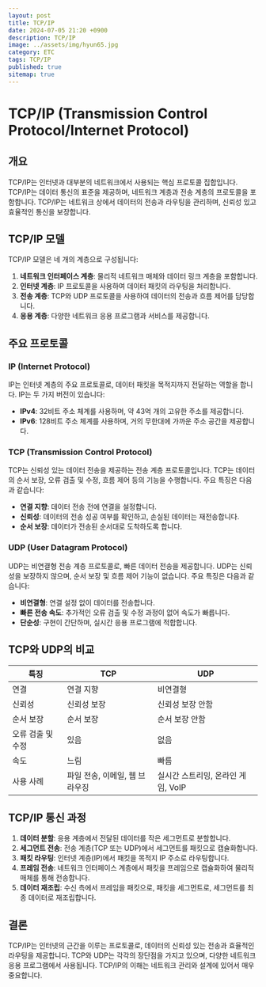 ```yaml
---
layout: post
title: TCP/IP
date: 2024-07-05 21:20 +0900
description: TCP/IP
image: ../assets/img/hyun65.jpg
category: ETC
tags: TCP/IP
published: true
sitemap: true
---
```


# TCP/IP (Transmission Control Protocol/Internet Protocol)

## 개요

TCP/IP는 인터넷과 대부분의 네트워크에서 사용되는 핵심 프로토콜 집합입니다. TCP/IP는 데이터 통신의 표준을 제공하며, 네트워크 계층과 전송 계층의 프로토콜을 포함합니다. TCP/IP는 네트워크 상에서 데이터의 전송과 라우팅을 관리하며, 신뢰성 있고 효율적인 통신을 보장합니다.

## TCP/IP 모델

TCP/IP 모델은 네 개의 계층으로 구성됩니다:

1. **네트워크 인터페이스 계층**: 물리적 네트워크 매체와 데이터 링크 계층을 포함합니다.
2. **인터넷 계층**: IP 프로토콜을 사용하여 데이터 패킷의 라우팅을 처리합니다.
3. **전송 계층**: TCP와 UDP 프로토콜을 사용하여 데이터의 전송과 흐름 제어를 담당합니다.
4. **응용 계층**: 다양한 네트워크 응용 프로그램과 서비스를 제공합니다.

## 주요 프로토콜

### IP (Internet Protocol)

IP는 인터넷 계층의 주요 프로토콜로, 데이터 패킷을 목적지까지 전달하는 역할을 합니다. IP는 두 가지 버전이 있습니다:

- **IPv4**: 32비트 주소 체계를 사용하며, 약 43억 개의 고유한 주소를 제공합니다.
- **IPv6**: 128비트 주소 체계를 사용하며, 거의 무한대에 가까운 주소 공간을 제공합니다.

### TCP (Transmission Control Protocol)

TCP는 신뢰성 있는 데이터 전송을 제공하는 전송 계층 프로토콜입니다. TCP는 데이터의 순서 보장, 오류 검출 및 수정, 흐름 제어 등의 기능을 수행합니다. 주요 특징은 다음과 같습니다:

- **연결 지향**: 데이터 전송 전에 연결을 설정합니다.
- **신뢰성**: 데이터의 전송 성공 여부를 확인하고, 손실된 데이터는 재전송합니다.
- **순서 보장**: 데이터가 전송된 순서대로 도착하도록 합니다.

### UDP (User Datagram Protocol)

UDP는 비연결형 전송 계층 프로토콜로, 빠른 데이터 전송을 제공합니다. UDP는 신뢰성을 보장하지 않으며, 순서 보장 및 흐름 제어 기능이 없습니다. 주요 특징은 다음과 같습니다:

- **비연결형**: 연결 설정 없이 데이터를 전송합니다.
- **빠른 전송 속도**: 추가적인 오류 검출 및 수정 과정이 없어 속도가 빠릅니다.
- **단순성**: 구현이 간단하며, 실시간 응용 프로그램에 적합합니다.

## TCP와 UDP의 비교

| 특징              | TCP                            | UDP                                |
| ----------------- | ------------------------------ | ---------------------------------- |
| 연결              | 연결 지향                      | 비연결형                           |
| 신뢰성            | 신뢰성 보장                    | 신뢰성 보장 안함                   |
| 순서 보장         | 순서 보장                      | 순서 보장 안함                     |
| 오류 검출 및 수정 | 있음                           | 없음                               |
| 속도              | 느림                           | 빠름                               |
| 사용 사례         | 파일 전송, 이메일, 웹 브라우징 | 실시간 스트리밍, 온라인 게임, VoIP |

## TCP/IP 통신 과정

1. **데이터 분할**: 응용 계층에서 전달된 데이터를 작은 세그먼트로 분할합니다.
2. **세그먼트 전송**: 전송 계층(TCP 또는 UDP)에서 세그먼트를 패킷으로 캡슐화합니다.
3. **패킷 라우팅**: 인터넷 계층(IP)에서 패킷을 목적지 IP 주소로 라우팅합니다.
4. **프레임 전송**: 네트워크 인터페이스 계층에서 패킷을 프레임으로 캡슐화하여 물리적 매체를 통해 전송합니다.
5. **데이터 재조립**: 수신 측에서 프레임을 패킷으로, 패킷을 세그먼트로, 세그먼트를 최종 데이터로 재조립합니다.

## 결론

TCP/IP는 인터넷의 근간을 이루는 프로토콜로, 데이터의 신뢰성 있는 전송과 효율적인 라우팅을 제공합니다. TCP와 UDP는 각각의 장단점을 가지고 있으며, 다양한 네트워크 응용 프로그램에서 사용됩니다. TCP/IP의 이해는 네트워크 관리와 설계에 있어서 매우 중요합니다.
